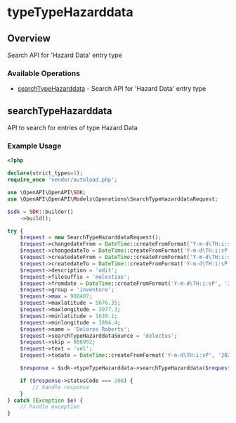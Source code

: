 # typeTypeHazarddata

## Overview

Search API for 'Hazard Data' entry type

### Available Operations

* [searchTypeHazarddata](#searchtypehazarddata) - Search API for 'Hazard Data' entry type

## searchTypeHazarddata

API to search for entries of type Hazard Data

### Example Usage

```php
<?php

declare(strict_types=1);
require_once 'vendor/autoload.php';

use \OpenAPI\OpenAPI\SDK;
use \OpenAPI\OpenAPI\Models\Operations\SearchTypeHazarddataRequest;

$sdk = SDK::builder()
    ->build();

try {
    $request = new SearchTypeHazarddataRequest();
    $request->changedateFrom = DateTime::createFromFormat('Y-m-d\TH:i:sP', '2022-10-09T08:14:07.846Z');
    $request->changedateTo = DateTime::createFromFormat('Y-m-d\TH:i:sP', '2022-06-08T15:55:59.943Z');
    $request->createdateFrom = DateTime::createFromFormat('Y-m-d\TH:i:sP', '2022-05-08T04:50:58.280Z');
    $request->createdateTo = DateTime::createFromFormat('Y-m-d\TH:i:sP', '2020-11-29T23:58:11.356Z');
    $request->description = 'odit';
    $request->filesuffix = 'molestiae';
    $request->fromdate = DateTime::createFromFormat('Y-m-d\TH:i:sP', '2022-07-10T21:13:18.872Z');
    $request->group = 'inventore';
    $request->max = 988407;
    $request->maxlatitude = 5076.35;
    $request->maxlongitude = 3977.3;
    $request->minlatitude = 1639.1;
    $request->minlongitude = 3894.4;
    $request->name = 'Delores Roberts';
    $request->searchTypeHazarddataSource = 'delectus';
    $request->skip = 806952;
    $request->text = 'vel';
    $request->todate = DateTime::createFromFormat('Y-m-d\TH:i:sP', '2021-10-30T02:25:02.152Z');

    $response = $sdk->typeTypeHazarddata->searchTypeHazarddata($request);

    if ($response->statusCode === 200) {
        // handle response
    }
} catch (Exception $e) {
    // handle exception
}
```
